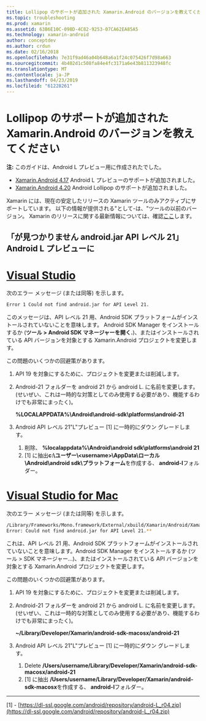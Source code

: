 ```yaml
---
title: Lollipop のサポートが追加された Xamarin.Android のバージョンを教えてください
ms.topic: troubleshooting
ms.prod: xamarin
ms.assetid: 63B6E10C-098D-4C82-9253-07CA62EA85A5
ms.technology: xamarin-android
author: conceptdev
ms.author: crdun
ms.date: 02/16/2018
ms.openlocfilehash: 7e31f9ad46a04b648a6a1f24c075426f7d98a663
ms.sourcegitcommit: 4b402d1c508fa84e4fc3171a6e43b811323948fc
ms.translationtype: MT
ms.contentlocale: ja-JP
ms.lasthandoff: 04/23/2019
ms.locfileid: "61228261"
---
```

# <a name="what-version-of-xamarinandroid-added-lollipop-support"></a>Lollipop のサポートが追加された Xamarin.Android のバージョンを教えてください

**注:** このガイドは、Android L プレビュー用に作成されたでした。

-   [Xamarin.Android 4.17](https://developer.xamarin.com/releases/android/xamarin.android_4/xamarin.android_4.17/) Android L プレビューのサポートが追加されました。
-   [Xamarin.Android 4.20](https://developer.xamarin.com/releases/android/xamarin.android_4/xamarin.android_4.20/) Android Lollipop のサポートが追加されました。

Xamarin には、現在の安定したリリースの Xamarin ツールのみアクティブにサポートしています。 以下の情報が提供される"として-は、"ツールの以前のバージョン。 Xamarin のリリースに関する最新情報については、確認[ここ](http://releases.xamarin.com/)します。

## <a name="missing-androidjar-for-api-level-21-in-android-l-preview"></a>「が見つかりません android.jar API レベル 21」Android L プレビューに

# <a name="visual-studiotabwindows"></a>[Visual Studio](#tab/windows)

次のエラー メッセージ (または同等) を示します。

```cmd
Error 1 Could not find android.jar for API Level 21.
```

このメッセージは、API レベル 21 用、Android SDK プラットフォームがインストールされていないことを意味します。 Android SDK Manager をインストールするか (**ツール > Android SDK マネージャーを開く.**)、またはインストールされている API バージョンを対象とする Xamarin.Android プロジェクトを変更します。

この問題のいくつかの回避策があります。

1. API 19 を対象にするために、プロジェクトを変更または削減します。

2. Android-21 フォルダーを android 21 から android L. に名前を変更します。 (せいぜい、これは一時的な対策としてのみ使用する必要があり、機能するわけでも非常にまったく)。

   **%LOCALAPPDATA%\\Android\\android-sdk\\platforms\\android-21**

3. Android API レベル 21"L"プレビュー [1] に一時的にダウン グレードします。

    1.  削除、 **%localappdata%\\Android\\android sdk\\platforms\\android 21** 
    2.  [1] に抽出**c:\\ユーザー\\&lt;username&gt;\\AppData\\ローカル\\Android\\android sdk\\プラットフォーム**を作成する、 **android-l**フォルダー。

# <a name="visual-studio-for-mactabmacos"></a>[Visual Studio for Mac](#tab/macos)

次のエラー メッセージ (または同等) を示します。

```bash
/Library/Frameworks/Mono.framework/External/xbuild/Xamarin/Android/Xamarin.Android.Common.targets: 
Error: Could not find android.jar for API Level 21.**
```

これは、API レベル 21 用、Android SDK プラットフォームがインストールされていないことを意味します。Android SDK Manager をインストールするか (ツール > SDK マネージャー...)、またはインストールされている API バージョンを対象とする Xamarin.Android プロジェクトを変更します。

この問題のいくつかの回避策があります。

1. API 19 を対象にするために、プロジェクトを変更または削減します。

2. Android-21 フォルダーを android 21 から android L. に名前を変更します。 (せいぜい、これは一時的な対策としてのみ使用する必要があり、機能するわけでも非常にまったく)。

   **~/Library/Developer/Xamarin/android-sdk-macosx/android-21**

3. Android API レベル 21"L"プレビュー [1] に一時的にダウン グレードします。

    1.  Delete **/Users/username/Library/Developer/Xamarin/android-sdk-macosx/android-21**
    2.  [1] に抽出 **/Users/username/Library/Developer/Xamarin/android-sdk-macosx**を作成する、 **android-l**フォルダー。

-----


[1] - [https://dl-ssl.google.com/android/repository/android-L_r04.zip](https://dl-ssl.google.com/android/repository/android-L_r04.zip)

